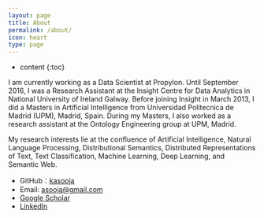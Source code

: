 ```yaml
---
layout: page
title: About
permalink: /about/
icon: heart
type: page
---
```


* content
{:toc}

I am currently working as a Data Scientist at Propylon. 
Until September 2016, I was a Research Assistant at the Insight Centre for Data Analytics in National University of Ireland Galway. 
Before joining Insight in March 2013, I did a Masters in Artificial Intelligence from Universidad Politecnica de Madrid (UPM), Madrid, Spain. During my Masters, I also worked as a research assistant at the Ontology Engineering group at UPM, Madrid.

My research interests lie at the confluence of Artificial Intelligence, Natural Language Processing, Distributional Semantics, Distributed Representations of Text, Text Classification, Machine Learning, Deep Learning, and Semantic Web.


* GitHub：[kasooja](https://github.com/kasooja)
* Email: asooja@gmail.com
* [Google Scholar](https://scholar.google.com/citations?user=y4UUZPMAAAAJ&hl=en)
* [LinkedIn](https://www.linkedin.com/in/kartik-asooja-9b554910)
